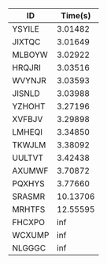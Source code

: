 |ID|Time(s)|
|-|-|
|YSYILE|3.01482|
|JIXTQC|3.01649|
|MLBOYW|3.02922|
|HRQJRI|3.03516|
|WVYNJR|3.03593|
|JISNLD|3.03988|
|YZHOHT|3.27196|
|XVFBJV|3.29898|
|LMHEQI|3.34850|
|TKWJLM|3.38092|
|UULTVT|3.42438|
|AXUMWF|3.70872|
|PQXHYS|3.77660|
|SRASMR|10.13706|
|MRHTFS|12.55595|
|FHCXPO|inf|
|WCXUMP|inf|
|NLGGGC|inf|
